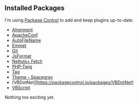 ## Installed Packages

I'm using [Package Control][] to add and keep plugins up-to-date.

  - [Alignment](http://wbond.net/sublime_packages/alignment)
  - [ApacheConf](https://github.com/colinta/ApacheConf.tmLanguage)
  - [AutoFileName](https://github.com/BoundInCode/AutoFileName)
  - [Emmet](https://github.com/sergeche/emmet-sublime)
  - [Git](https://github.com/kemayo/sublime-text-2-git)
  - [JsFormat](https://github.com/jdc0589/JsFormat)
  - [Nettuts+ Fetch](http://net.tutsplus.com/articles/news/introducing-nettuts-fetch/)
  - [PHP-Twig](https://sublime.wbond.net/packages/PHP-Twig)
  - [Tag](https://github.com/SublimeText/Tag)
  - [Theme - Spacegray](https://github.com/kkga/spacegray)
  - [VBDotNet][https://packagecontrol.io/packages/VBDotNet]
  - [VBScript](https://sublime.wbond.net/packages/VBScript)

Nothing too exciting yet.

  [Package Control]: http://wbond.net/sublime_packages/package_control
